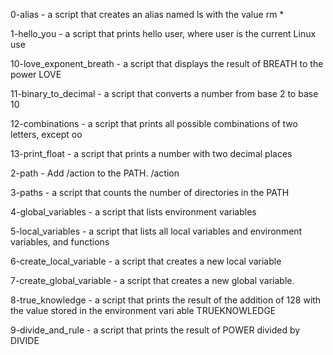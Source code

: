 0-alias - a script that creates an alias named ls with the value rm *

1-hello_you - a script that prints hello user, where user is the current Linux use

10-love_exponent_breath - a script that displays the result of BREATH to the power LOVE

11-binary_to_decimal - a script that converts a number from base 2 to base 10

12-combinations - a script that prints all possible combinations of two letters, except oo

13-print_float - a script that prints a number with two decimal places

2-path - Add /action to the PATH. /action

3-paths -  a script that counts the number of directories in the PATH

4-global_variables - a script that lists environment variables

5-local_variables - a script that lists all local variables and environment variables, and functions

6-create_local_variable -  a script that creates a new local variable

7-create_global_variable - a script that creates a new global variable.

8-true_knowledge - a script that prints the result of the addition of 128 with the value stored in the environment vari
able TRUEKNOWLEDGE

9-divide_and_rule - a script that prints the result of POWER divided by DIVIDE
